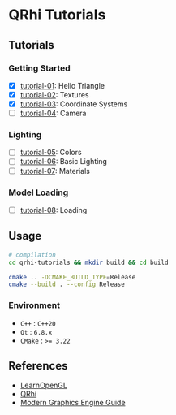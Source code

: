 # QRhi Tutorials

## Tutorials

### Getting Started

- [x] [tutorial-01](https://learnopengl.com/Getting-started/Hello-Triangle): Hello Triangle
- [x] [tutorial-02](https://learnopengl.com/Getting-started/Textures): Textures
- [x] [tutorial-03](https://learnopengl.com/Getting-started/Coordinate-Systems): Coordinate Systems
- [ ] [tutorial-04](https://learnopengl.com/Getting-started/Camera): Camera

### Lighting

- [ ] [tutorial-05](https://learnopengl.com/Lighting/Colors): Colors
- [ ] [tutorial-06](https://learnopengl.com/Lighting/Basic-Lighting): Basic Lighting
- [ ] [tutorial-07](https://learnopengl.com/Lighting/Materials): Materials

### Model Loading

- [ ] [tutorial-08](https://learnopengl.com/Model-Loading/Assimp): Loading

## Usage

```bash
# compilation
cd qrhi-tutorials && mkdir build && cd build

cmake .. -DCMAKE_BUILD_TYPE=Release
cmake --build . --config Release
```

### Environment

- `C++` :  `C++20`
- `Qt` : `6.8.x`
- `CMake` : `>= 3.22`

## References

- [LearnOpenGL](https://learnopengl.com/)
- [QRhi](https://doc.qt.io/qt-6/qrhi.html)
- [Modern Graphics Engine Guide](https://italink.github.io/ModernGraphicsEngineGuide/)